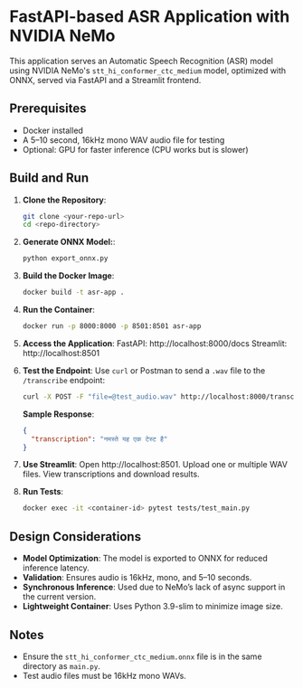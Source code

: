 # FastAPI-based ASR Application with NVIDIA NeMo

This application serves an Automatic Speech Recognition (ASR) model using NVIDIA NeMo's `stt_hi_conformer_ctc_medium` model, optimized with ONNX, served via FastAPI and a Streamlit frontend.

## Prerequisites
- Docker installed
- A 5–10 second, 16kHz mono WAV audio file for testing
- Optional: GPU for faster inference (CPU works but is slower)

## Build and Run
1. **Clone the Repository**:
   ```bash
   git clone <your-repo-url>
   cd <repo-directory>
   ```

2. **Generate ONNX Model:**:
   ```bash
   python export_onnx.py
   ```

3. **Build the Docker Image**:
   ```bash
   docker build -t asr-app .
   ```

4. **Run the Container**:
   ```bash
   docker run -p 8000:8000 -p 8501:8501 asr-app
   ```

5. **Access the Application**:
   FastAPI: http://localhost:8000/docs
   Streamlit: http://localhost:8501

6. **Test the Endpoint**:
   Use `curl` or Postman to send a `.wav` file to the `/transcribe` endpoint:
   ```bash
   curl -X POST -F "file=@test_audio.wav" http://localhost:8000/transcribe
   ```

   **Sample Response**:
   ```json
   {
     "transcription": "नमस्ते यह एक टेस्ट है"
   }
   ```
7. **Use Streamlit**:
   Open http://localhost:8501.
   Upload one or multiple WAV files.
   View transcriptions and download results.

8. **Run Tests**:
   ```bash
   docker exec -it <container-id> pytest tests/test_main.py
   ```

## Design Considerations
- **Model Optimization**: The model is exported to ONNX for reduced inference latency.
- **Validation**: Ensures audio is 16kHz, mono, and 5–10 seconds.
- **Synchronous Inference**: Used due to NeMo’s lack of async support in the current version.
- **Lightweight Container**: Uses Python 3.9-slim to minimize image size.

## Notes
- Ensure the `stt_hi_conformer_ctc_medium.onnx` file is in the same directory as `main.py`.
- Test audio files must be 16kHz mono WAVs.